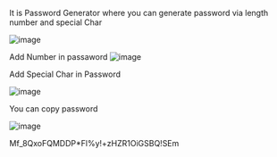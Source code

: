 It is Password Generator where you can generate password via length number and special Char

![image](https://github.com/DevJariwala5/Password-creator/assets/111644496/ee9f4813-8434-4fc1-9493-e32792bc4164)


Add Number in passaword
![image](https://github.com/DevJariwala5/Password-creator/assets/111644496/31e5ba30-c3a6-43fa-857f-503d63be2b0a)

Add Special Char in Password

![image](https://github.com/DevJariwala5/Password-creator/assets/111644496/331342e5-bd7f-47e2-a60c-9987f715c6b2)

You can copy password

![image](https://github.com/DevJariwala5/Password-creator/assets/111644496/099ba427-e368-4e73-9c85-94a4f8b7c2b2)

Mf_8QxoFQMDDP*Fl%y!+zHZR1OiGSBQ!SEm
